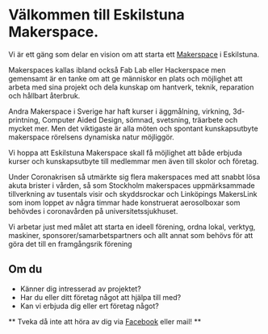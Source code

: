 # Välkommen till Eskilstuna Makerspace.

Vi är ett gäng som delar en vision om att starta ett [Makerspace](https://sv.wikipedia.org/wiki/Makerr%C3%B6relsen#Makerspace) i Eskilstuna.

Makerspaces kallas ibland också Fab Lab eller Hackerspace men gemensamt är en tanke om att ge människor en plats och möjlighet att arbeta med sina projekt och dela kunskap om hantverk, teknik, reparation och hållbart återbruk.

Andra Makerspace i Sverige har haft kurser i äggmålning, virkning, 3d-printning, Computer Aided Design, sömnad, svetsning, träarbete och mycket mer. Men det viktigaste är alla möten och spontant kunskapsutbyte makerspace rörelsens dynamiska natur möjliggör.

Vi hoppa att Eskilstuna Makerspace skall få möjlighet att både erbjuda kurser och kunskapsutbyte till medlemmar men även till skolor och företag.

Under Coronakrisen så utmärkte sig flera makerspaces med att snabbt lösa akuta brister i vården, så som Stockholm makerspaces uppmärksammade tillverkning av tusentals visir och skyddsrockar och Linköpings MakersLink som inom loppet av några timmar hade konstruerat aerosolboxar som behövdes i coronavården på universitetssjukhuset.

Vi arbetar just med målet att starta en ideell förening, ordna lokal, verktyg, maskiner, sponsorer/samarbetspartners och allt annat som behövs för att göra det till en framgångsrik förening

## Om du
* Känner dig intresserad av projektet?
* Har du eller ditt företag något att hjälpa till med? 
* Kan vi erbjuda dig eller ert företag något?

** Tveka då inte att höra av dig via [Facebook](https://www.facebook.com/groups/161824791767937/) eller mail! **


